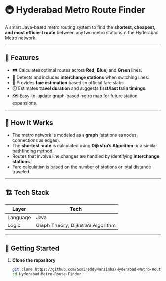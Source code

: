 # 🚇 Hyderabad Metro Route Finder

A smart Java-based metro routing system to find the **shortest, cheapest, and most efficient route** between any two metro stations in the Hyderabad Metro network.

---

## 📌 Features

- 🛤️ Calculates optimal routes across **Red**, **Blue**, and **Green** lines.
- 🔁 Detects and includes **interchange stations** when switching lines.
- 🧮 Provides **fare estimation** based on official fare slabs.
- ⏱️ Estimates **travel duration** and suggests **first/last train timings**.
- 🗺️ Easy-to-update graph-based metro map for future station expansions.

---

## 🧠 How It Works

- The metro network is modeled as a **graph** (stations as nodes, connections as edges).
- The **shortest route** is calculated using **Dijkstra’s Algorithm** or a similar pathfinding method.
- Routes that involve line changes are handled by identifying **interchange stations**.
- Fare calculation is based on the number of stations or total distance traveled.

---

## 🏗️ Tech Stack

| Layer        | Tech             |
|--------------|------------------|
| Language     | Java             |
| Logic        | Graph Theory, Dijkstra’s Algorithm |


---

## 🚀 Getting Started

1. **Clone the repository**
   ```bash
   git clone https://github.com/SomireddyNarsimha/Hyderabad-Metro-Route-Finder.git
   cd Hyderabad-Metro-Route-Finder
